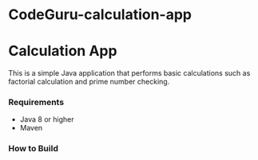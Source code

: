 # CodeGuru-calculation-app
# Calculation App

This is a simple Java application that performs basic calculations such as factorial calculation and prime number checking.

### Requirements
- Java 8 or higher
- Maven

### How to Build
